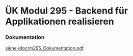 # ÜK Modul 295 - Backend für Applikationen realisieren

### Dokumentation
[siehe /doc/m295_Dokumentation.pdf](/doc/m295_Dokumentation.pdf)
